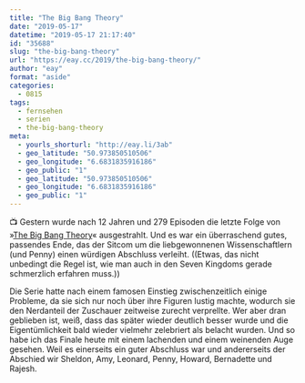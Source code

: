 ```yaml
---
title: "The Big Bang Theory"
date: "2019-05-17"
datetime: "2019-05-17 21:17:40"
id: "35688"
slug: "the-big-bang-theory"
url: "https://eay.cc/2019/the-big-bang-theory/"
author: "eay"
format: "aside"
categories:
  - 0815
tags:
  - fernsehen
  - serien
  - the-big-bang-theory
meta:
  - yourls_shorturl: "http://eay.li/3ab"
  - geo_latitude: "50.973850510506"
  - geo_longitude: "6.6831835916186"
  - geo_public: "1"
  - geo_latitude: "50.973850510506"
  - geo_longitude: "6.6831835916186"
  - geo_public: "1"
---
```


📺 Gestern wurde nach 12 Jahren und 279 Episoden die letzte Folge von »[The Big Bang Theory](https://en.wikipedia.org/wiki/The_Big_Bang_Theory)« ausgestrahlt. Und es war ein über­raschend gutes, passendes Ende, das der Sitcom um die liebgewonnenen Wissen­schaftlern (und Penny) einen würdigen Abschluss verleiht. ((Etwas, das nicht unbedingt die Regel ist, wie man auch in den Seven Kingdoms gerade schmerzlich erfahren muss.))

Die Serie hatte nach einem famosen Einstieg zwischen­zeitlich einige Probleme, da sie sich nur noch über ihre Figuren lustig machte, wodurch sie den Nerdanteil der Zuschauer zeitweise zurecht verprellte. Wer aber dran geblieben ist, weiß, dass das später wieder deutlich besser wurde und die Eigentüm­lichkeit bald wieder vielmehr zelebriert als belacht wurden. Und so habe ich das Finale heute mit einem lachenden und einem weinenden Auge gesehen. Weil es einerseits ein guter Abschluss war und andererseits der Abschied wir Sheldon, Amy, Leonard, Penny, Howard, Bernadette und Rajesh.
